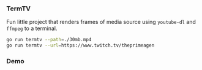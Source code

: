 ### TermTV

Fun little project that renders frames of media source using `youtube-dl` and `ffmpeg` to a terminal.

```bash
go run termtv --path=./30mb.mp4
go run termtv --url=https://www.twitch.tv/theprimeagen
```

### Demo

